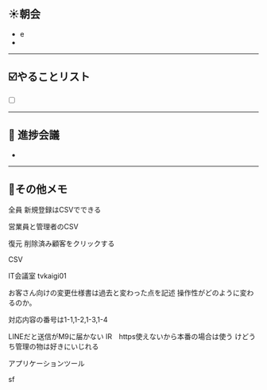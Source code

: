 ## **☀️**朝会

- e
- 

---
## ☑️やることリスト

- [ ]  


---
## 📌 進捗会議

- 


---
## 📝その他メモ


全員
新規登録はCSVでできる



営業員と管理者のCSV


復元
削除済み顧客をクリックする

CSV



IT会議室
tvkaigi01





お客さん向けの変更仕様書は過去と変わった点を記述
操作性がどのように変わるのか。


対応内容の番号は1-1,1-2,1-3,1-4




LINEだと送信がM9に届かない
IR　https使えないから本番の場合は使う
けどうち管理の物は好きにいじれる

アプリケーションツール

sf



